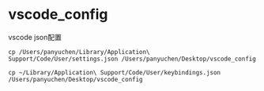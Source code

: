 # vscode_config
vscode json配置

```shell
cp /Users/panyuchen/Library/Application\ Support/Code/User/settings.json /Users/panyuchen/Desktop/vscode_config

cp ~/Library/Application\ Support/Code/User/keybindings.json /Users/panyuchen/Desktop/vscode_config
```
